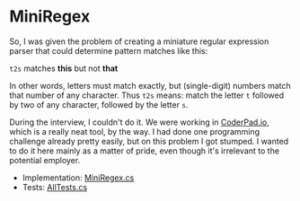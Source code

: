 # MiniRegex

So, I was given the problem of creating a miniature regular expression parser that could determine pattern matches like this:

`t2s` matches **this** but not **that**

In other words, letters must match exactly, but (single-digit) numbers match that number of any character. Thus `t2s` means: match the letter `t` followed by two of any character, followed by the letter `s`.

During the interview, I couldn't do it. We were working in [CoderPad.io](https://coderpad.io/), which is a really neat tool, by the way. I had done one programming challenge already pretty easily, but on this problem I got stumped. I wanted to do it here mainly as a matter of pride, even though it's irrelevant to the potential employer.

- Implementation: [MiniRegex.cs](https://github.com/adamosoftware/MiniRegex/blob/master/MiniRegex/MiniRegex.cs)
- Tests: [AllTests.cs](https://github.com/adamosoftware/MiniRegex/blob/master/Tests/AllTests.cs)
